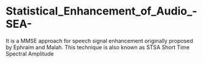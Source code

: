 # Statistical_Enhancement_of_Audio_-SEA-
It is a MMSE approach for speech signal enhancement originally proposed by Ephraim and Malah.  This technique is also known as STSA  Short Time Spectral Amplitude
